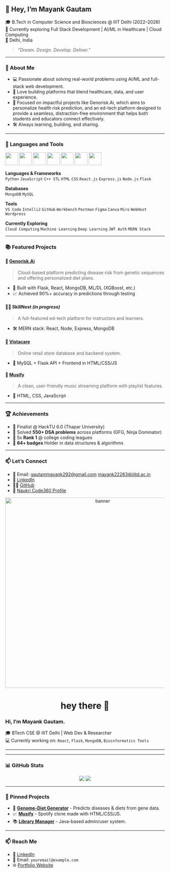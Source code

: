 ## 👋 Hey, I’m Mayank Gautam

🎓 B.Tech in Computer Science and Biosciences @ IIIT Delhi (2022–2026)  
🌱 Currently exploring Full Stack Development | AI/ML in Healthcare | Cloud Computing   
📍 Delhi, India

> *“Dream. Design. Develop. Deliver.”*  

---

### 🚀 About Me
- 💻 Passionate about solving real-world problems using AI/ML and full-stack web development.
- 🧠 Love building platforms that blend healthcare, data, and user experience.
- 🎯 Focused on impactful projects like Genorisk.Ai, which aims to personalize health risk prediction, and an ed-tech platform designed to provide a seamless, distraction-free environment that helps both students and educators connect effectively.
- 🛠️ Always learning, building, and sharing.

---

### 🚀 Languages and Tools
<p align="left">
  <img src="https://cdn.jsdelivr.net/gh/devicons/devicon/icons/javascript/javascript-original.svg" width="40"/>
  <img src="https://cdn.jsdelivr.net/gh/devicons/devicon/icons/python/python-original.svg" width="40"/>
  <img src="https://cdn.jsdelivr.net/gh/devicons/devicon/icons/react/react-original.svg" width="40"/>
  <img src="https://cdn.jsdelivr.net/gh/devicons/devicon/icons/flask/flask-original.svg" width="40"/>
  <img src="https://cdn.jsdelivr.net/gh/devicons/devicon/icons/mysql/mysql-original.svg" width="40"/>
  <img src="https://cdn.jsdelivr.net/gh/devicons/devicon/icons/html5/html5-original.svg" width="40"/>
  <img src="https://cdn.jsdelivr.net/gh/devicons/devicon/icons/css3/css3-original.svg" width="40"/>
</p>

**Languages & Frameworks**  
`Python` `JavaScript` `C++ STL` `HTML` `CSS` `React.js` `Express.js` `Node.js` `Flask`

**Databases**  
`MongoDB` `MySQL`  

**Tools**  
`VS Code` `IntelliJ` `GitHub` `Workbench` `Postman` `Figma` `Canva` `Miro` `WebHost` `Wordpress`

**Currently Exploring**  
`Cloud Computing` `Machine Learning` `Deep Learning` `JWT Auth` `MERN Stack`

---

### 📚 Featured Projects

#### 🔬 [Genorisk.Ai](https://github.com/Karan54820/GenoriskAI)
> Cloud-based platform predicting disease risk from genetic sequences and offering personalized diet plans.  
- 🧠 Built with Flask, React, MongoDB, ML/DL (XGBoost, etc.)
- 📈 Achieved 90%+ accuracy in predictions through testing

#### 🧑‍🏫 SkillNest *(in progress)*
> A full-featured ed-tech platform for instructors and learners.  
- 🛠️ MERN stack: React, Node, Express, MongoDB

#### 🏪 [Vistacare](https://github.com/Mayankiiitd/Vistacare.com)
> Online retail store database and backend system.  
- 💾 MySQL + Flask API + Frontend in HTML/CSS/JS

#### 🎵 [Musify](https://github.com/Mayankiiitd/Musify.com)
> A clean, user-friendly music streaming platform with playlist features.  
- 🔧 HTML, CSS, JavaScript

---

### 🏆 Achievements
- 🥇 Finalist @ HackTU 6.0 (Thapar University)
- 🧩 Solved **550+ DSA problems** across platforms (GFG, Ninja Dominator)
- 🥇 5x **Rank 1** @ college coding leagues
- 🏅 **64+ badges** Holder in data structures & algorithms

---

### 📫 Let’s Connect

- 📧 Email: [gautammayank292@gmail.com](mailto:gautammayank292@gmail.com)  [mayank22283@iiitd.ac.in](mailto:mayank22283@iiitd.ac.in)  
- 🔗 [LinkedIn](https://www.linkedin.com/in/mayank-gautam-20a97b24b/)  
- 🧑‍💻 [GitHub](https://github.com/Mayankiiitd)  
- 🧠 [Naukri Code360 Profile](https://www.naukri.com/code360/profile/MayankIIITD)


<p align="center">
  <img src="https://your-image-url.com/your-banner.gif" width="600" alt="banner" />
</p>

<h1 align="center">hey there 👋</h1>

### Hi, I’m Mayank Gautam.
🎓 BTech CSE @ IIIT Delhi | Web Dev & Researcher  
💻 Currently working on: `React`, `Flask`, `MongoDB`, `Bioinformatics Tools`

---



---

### 📊 GitHub Stats
<p align="center">
  <img src="https://github-readme-stats.vercel.app/api?username=mayankgautam&show_icons=true&theme=radical" />
  <img src="https://github-readme-stats.vercel.app/api/top-langs/?username=mayankgautam&layout=compact&theme=radical" />
</p>

---

### 📌 Pinned Projects
- 🔬 **[Genome-Diet Generator](https://github.com/mayankgautam/GenomeDiet)** - Predicts diseases & diets from gene data.
- 📈 **[Musify](https://github.com/mayankgautam/Musify)** - Spotify clone made with HTML/CSS/JS.
- 📚 **[Library Manager](https://github.com/mayankgautam/LibraryManager)** - Java-based admin/user system.

---

### 📫 Reach Me
- 💼 [LinkedIn](https://linkedin.com/in/mayankgautam)
- 📧 Email: `youremail@example.com`
- 🌐 [Portfolio Website](https://your-portfolio.com)

